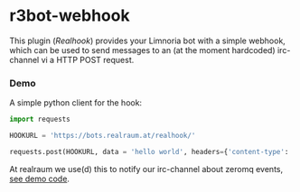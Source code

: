 # r3bot-webhook

This plugin (*Realhook*) provides your Limnoria bot with a simple webhook, which can be used to send messages to an (at the moment hardcoded) irc-channel vi a HTTP POST request.

### Demo

A simple python client for the hook:

```python
import requests

HOOKURL = 'https://bots.realraum.at/realhook/'

requests.post(HOOKURL, data = 'hello world', headers={'content-type': 'text/plain;'})
```

At realraum we use(d) this to notify our irc-channel about zeromq events, [see demo code](https://gist.github.com/stefan2904/dba60622d5e9dbb06c70).

